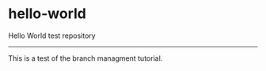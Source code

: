 # hello-world
Hello World test repository

______________________________________
This is a test of the branch managment tutorial. 
